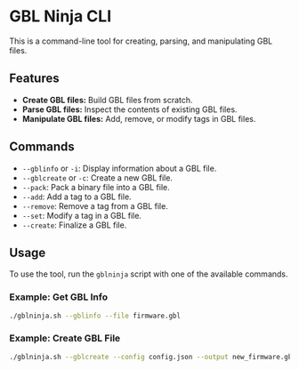# GBL Ninja CLI

This is a command-line tool for creating, parsing, and manipulating GBL files.

## Features

*   **Create GBL files:** Build GBL files from scratch.
*   **Parse GBL files:** Inspect the contents of existing GBL files.
*   **Manipulate GBL files:** Add, remove, or modify tags in GBL files.

## Commands

*   `--gblinfo` or `-i`: Display information about a GBL file.
*   `--gblcreate` or `-c`: Create a new GBL file.
*   `--pack`: Pack a binary file into a GBL file.
*   `--add`: Add a tag to a GBL file.
*   `--remove`: Remove a tag from a GBL file.
*   `--set`: Modify a tag in a GBL file.
*   `--create`: Finalize a GBL file.

## Usage

To use the tool, run the `gblninja` script with one of the available commands.

### Example: Get GBL Info

```bash
./gblninja.sh --gblinfo --file firmware.gbl
```

### Example: Create GBL File

```bash
./gblninja.sh --gblcreate --config config.json --output new_firmware.gbl
```
